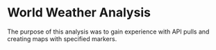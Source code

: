 # World Weather Analysis

The purpose of this analysis was to gain experience with API pulls and creating maps with specified markers.
